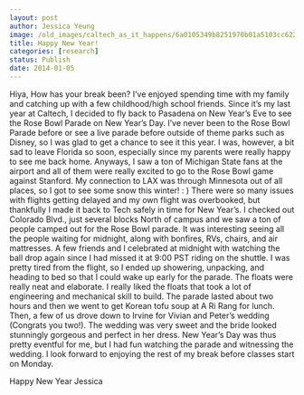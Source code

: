 ```yaml
---
layout: post
author: Jessica Yeung
image: /old_images/caltech_as_it_happens/6a0105349b8251970b01a5103cc622970c.jpg
title: Happy New Year!
categories: [research]
status: Publish
date: 2014-01-05
---
```


Hiya,
How has your break been? I’ve enjoyed spending time with my family and catching up with a few childhood/high school friends. Since it’s my last year at Caltech, I decided to fly back to Pasadena on New Year’s Eve to see the Rose Bowl Parade on New Year’s Day. I’ve never been to the Rose Bowl Parade before or see a live parade before outside of theme parks such as Disney, so I was glad to get a chance to see it this year. I was, however, a bit sad to leave Florida so soon, especially since my parents were really happy to see me back home. Anyways, I saw a ton of Michigan State fans at the airport and all of them were really excited to go to the Rose Bowl game against Stanford. My connection to LAX was through Minnesota out of all places, so I got to see some snow this winter! : ) There were so many issues with flights getting delayed and my own flight was overbooked, but thankfully I made it back to Tech safely in time for New Year’s. I checked out Colorado Blvd., just several blocks North of campus and we saw a ton of people camped out for the Rose Bowl parade. It was interesting seeing all the people waiting for midnight, along with bonfires, RVs, chairs, and air mattresses. A few friends and I celebrated at midnight with watching the ball drop again since I had missed it at 9:00 PST riding on the shuttle. I was pretty tired from the flight, so I ended up showering, unpacking, and heading to bed so that I could wake up early for the parade. The floats were really neat and elaborate. I really liked the floats that took a lot of engineering and mechanical skill to build. The parade lasted about two hours and then we went to get Korean tofu soup at A Ri Rang for lunch. Then, a few of us drove down to Irvine for Vivian and Peter’s wedding (Congrats you two!). The wedding was very sweet and the bride looked stunningly gorgeous and perfect in her dress. New Year’s Day was thus pretty eventful for me, but I had fun watching the parade and witnessing the wedding. I look forward to enjoying the rest of my break before classes start on Monday.

Happy New Year
Jessica
